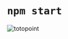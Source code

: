 # `npm start`

![totopoint](https://user-images.githubusercontent.com/55478663/187056291-6985a857-199e-4f56-bdb5-5c4e560a7a81.png)